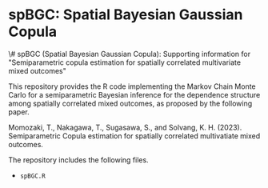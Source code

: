 # spBGC: Spatial Bayesian Gaussian Copula
\\# spBGC (Spatial Bayesian Gaussian Copula): Supporting information for "Semiparametric copula estimation for spatially correlated multivariate mixed outcomes"

This repository provides the R code implementing the Markov Chain Monte Carlo for a semiparametric Bayesian inference for the dependence structure among spatially correlated mixed outcomes, as proposed by the following paper.

Momozaki, T., Nakagawa, T., Sugasawa, S., and Solvang, K. H. (2023). Semiparametric Copula estimation for spatially correlated multivatiate mixed outcomes. 

The repository includes the following files.
- `spBGC.R`
